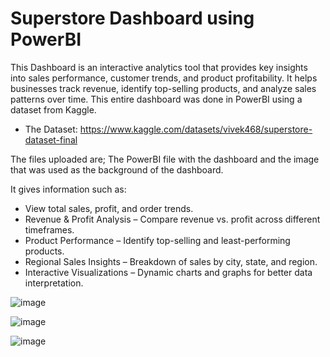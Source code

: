 # Superstore Dashboard using PowerBI

This Dashboard is an interactive analytics tool that provides key insights into sales performance, customer trends, and product profitability. It helps businesses track revenue, identify top-selling products, and analyze sales patterns over time. This entire dashboard was done in PowerBI using a dataset from Kaggle.

- The Dataset: https://www.kaggle.com/datasets/vivek468/superstore-dataset-final

The files uploaded are; The PowerBI file with the dashboard and the image that was used as the background of the dashboard.


It gives information such as:
- View total sales, profit, and order trends.
- Revenue & Profit Analysis – Compare revenue vs. profit across different timeframes.
- Product Performance – Identify top-selling and least-performing products.
- Regional Sales Insights – Breakdown of sales by city, state, and region.
- Interactive Visualizations – Dynamic charts and graphs for better data interpretation.

![image](https://github.com/user-attachments/assets/e2951a93-cd8d-4caa-b26b-d368a371cbfb)

![image](https://github.com/user-attachments/assets/461b49a2-6d45-4c64-9c0a-6751c29a389c)

![image](https://github.com/user-attachments/assets/a7f31a15-6b0c-4584-934f-71380b416733)
